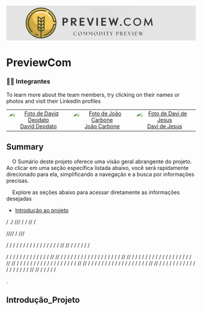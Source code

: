 <img src="/assets/LogoIcon.png">

# PreviewCom

### 👨‍🎓 Integrantes

To learn more about the team members, try clicking on their names or photos and visit their LinkedIn profiles

<div align="center">
  <table>
    <tr>
      <td align="center"><a href="https://www.linkedin.com/in/david-deodato-41b9b72b7/"><img style="border-radius: 50%;" src="/assets/David_Deodato_Alvarenga_Nascimento.jpg" width="200px;" height="200px;" alt="Foto de David Deodato"/><br>David Deodato</a></td>
      <td align="center"><a href="https://www.linkedin.com/in/joao-carbone/"><img style="border-radius: 50%;" src="/assets/João_Pedro_Ferreira_Carbone.jpg" width="200px;" height="200px;" alt="Foto de João Carbone"/><br>João Carbone</a></td>
      <td align="center"><a href="https://www.linkedin.com/in/davi-nascimento-de-jesus/"><img style="border-radius: 50%;" src="/assets/João_Pedro_Ferreira_Carbone.jpg" width="200px;" height="200px;" alt="Foto de Davi de Jesus"/><br>Davi de Jesus</a></td>
       </tr>
  </table>
</div>

## Summary

&nbsp;&nbsp;&nbsp;&nbsp;O Sumário deste projeto oferece uma visão geral abrangente do projeto. Ao clicar em uma seção específica listada abaixo, você será rapidamente direcionado para ela, simplificando a navegação e a busca por informações precisas.

&nbsp;&nbsp;&nbsp;&nbsp;Explore as seções abaixo para acessar diretamente as informações desejadas

- [Introdução ao projeto](#Introdução_Projeto)










































/
./
///
/
/
//
/

////
/
///

/
/
/
/
/
/
/
/
/
/
/
/
/
/
/
/
//
//
/
/
/
/
/
/

/
/
/
/
/
/
/
/
/
/
/
/
/
//
//
/
/
/
/
/
/
/
/
/
/
/
/
/
/
/
/
/
/
//
//
/
/
/
/
/
/
/
/
/
/
/
/
/
/
/
/
/
/
//
//
/
/
/
/
/
/
/
/
/
/
/
/
/
/
/
/
/
/
//
//
/
/
/
/
/
/
/
/
/
/
/
/
/
/
/
/
/
/
//
//
/
/
/
/
/
/
/
/
/
/
/
/
/
/
/
/
/
/
//
//
/
/
/
/
/






.





## Introdução_Projeto










